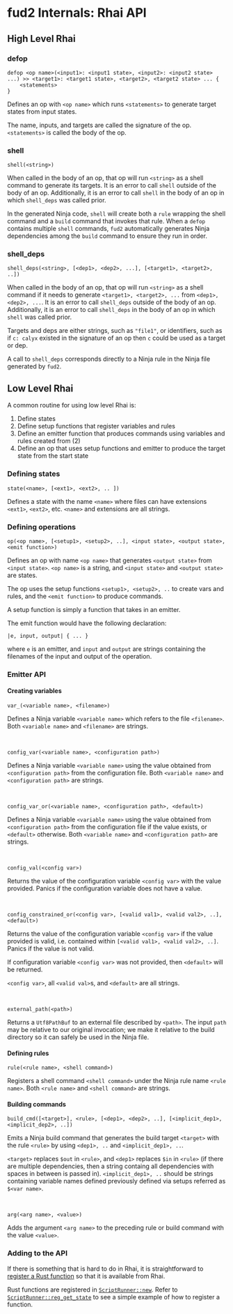 # fud2 Internals: Rhai API

## High Level Rhai

### defop

```
defop <op name>(<input1>: <input1 state>, <input2>: <input2 state> ...) >> <target1>: <target1 state>, <target2>, <target2 state> ... {
    <statements>
}
```
Defines an op with `<op name>` which runs `<statements>` to generate target states from input states. 

The name, inputs, and targets are called the signature of the op. `<statements>` is called the body of the op.

### shell

```
shell(<string>)
```
When called in the body of an op, that op will run `<string>` as a shell command to generate its targets. It is an error to call `shell` outside of the body of an op. Additionally, it is an error to call `shell` in the body of an op in which `shell_deps` was called prior.

In the generated Ninja code, `shell` will create both a `rule` wrapping the shell command and a `build` command that invokes that rule. When a `defop` contains multiple `shell` commands, `fud2` automatically generates Ninja dependencies among the `build` command to ensure they run in order.

### shell_deps

```
shell_deps(<string>, [<dep1>, <dep2>, ...], [<target1>, <target2>, ..])
```
When called in the body of an op, that op will run `<string>` as a shell command if it needs to generate `<target1>, <target2>, ...` from `<dep1>, <dep2>, ...`. It is an error to call `shell_deps` outside of the body of an op. Additionally, it is an error to call `shell_deps` in the body of an op in which `shell`  was called prior.

Targets and deps are either strings, such as `"file1"`, or identifiers, such as if `c: calyx` existed in the signature of an op then `c` could be used as a target or dep.

A call to `shell_deps` corresponds directly to a Ninja rule in the Ninja file generated by `fud2`.

## Low Level Rhai

A common routine for using low level Rhai is:
1. Define states
2. Define setup functions that register variables and rules
3. Define an emitter function that produces commands using variables and rules created from (2)
4. Define an op that uses setup functions and emitter to produce the target state from the start state

### Defining states

```
state(<name>, [<ext1>, <ext2>, .. ])
```
Defines a state with the name `<name>` where files can have extensions `<ext1>`, `<ext2>`, etc. `<name>` and extensions are all strings.

### Defining operations

```
op(<op name>, [<setup1>, <setup2>, ..], <input state>, <output state>, <emit function>)
```

Defines an op with name `<op name>` that generates `<output state>` from `<input state>`. `<op name>` is a string, and `<input state>` and `<output state>` are states. 

The op uses the setup functions `<setup1>, <setup2>, ..` to create vars and rules, and the `<emit function>` to produce commands.

A setup function is simply a function that takes in an emitter.

The emit function would have the following declaration:
```
|e, input, output| { ... }
```
where `e` is an emitter, and `input` and `output` are strings containing the filenames of the input and output of the operation.

### Emitter API

#### Creating variables

```
var_(<variable name>, <filename>)
```
Defines a Ninja variable `<variable name>` which refers to the file `<filename>`. Both `<variable name>` and `<filename>` are strings.

<br>

```
config_var(<variable name>, <configuration path>)
```
Defines a Ninja variable `<variable name>` using the value obtained from `<configuration path>` from the configuration file. Both `<variable name>` and `<configuration path>` are strings.

<br>

```
config_var_or(<variable name>, <configuration path>, <default>)
```
Defines a Ninja variable `<variable name>` using the value obtained from `<configuration path>` from the configuration file if the value exists, or `<default>` otherwise. Both `<variable name>` and `<configuration path>` are strings.

<br>

```
config_val(<config var>)
```
Returns the value of the configuration variable `<config var>` with the value provided. Panics if the configuration variable does not have a value.

<br>

```
config_constrained_or(<config var>, [<valid val1>, <valid val2>, ..], <default>)
```
Returns the value of the configuration variable `<config var>` if the value provided is valid, i.e. contained within `[<valid val1>, <valid val2>, ..]`. Panics if the value is not valid.

If configuration variable `<config var>` was not provided, then `<default>` will be returned.

`<config var>`, all `<valid val>`s, and `<default>` are all strings.

<br>

```
external_path(<path>)
```
Returns a `Utf8PathBuf` to an external file described by `<path>`. The input `path` may be relative to our original invocation; we make it relative to the build directory so it can safely be used in the Ninja file.


#### Defining rules

```
rule(<rule name>, <shell command>)
```
Registers a shell command `<shell command>` under the Ninja rule name `<rule name>`. Both `<rule name>` and `<shell command>` are strings.

#### Building commands

```
build_cmd([<target>], <rule>, [<dep1>, <dep2>, ..], [<implicit_dep1>, <implicit_dep2>, ..])
```
Emits a Ninja build command that generates the build target `<target>` with the rule `<rule>` by using `<dep1>, ..` and `<implicit_dep1>, ..`.

`<target>` replaces `$out` in `<rule>`, and `<dep1>` replaces `$in` in `<rule>` (if there are multiple dependencies, then a string containg all dependencies with spaces in between is passed in). `<implicit_dep1>, ..` should be strings containing variable names defined previously defined via setups referred as `$<var name>`.

<br>

```
arg(<arg name>, <value>)
```
Adds the argument `<arg name>` to the preceding rule or build command with the value `<value>`.

### Adding to the API

If there is something that is hard to do in Rhai, it is straightforward to [register a Rust function][rhai-rust-fn] so that it is available from Rhai.

Rust functions are registered in [`ScriptRunner::new`][fud-core-scriptrunner]. Refer to [`ScriptRunner::reg_get_state`][fud-core-reg_get_state] to see a simple example of how to register a function.

[rhai]: https://rhai.rs/book/index.html
[rhai-strings]: https://rhai.rs/book/ref/string-fn.html?highlight=String#standard-string-functions
[rhai-rust-fn]: https://rhai.rs/book/rust/functions.html
[fud2-scripts]: https://github.com/calyxir/calyx/tree/main/fud2/scripts
[fud-core-scriptrunner]: https://github.com/calyxir/calyx/blob/6f895a1353020ce254860c3aa0fcfa2ba1abf4c4/fud2/fud-core/src/script/plugin.rs#L68
[fud-core-reg_get_state]: https://github.com/calyxir/calyx/blob/6f895a1353020ce254860c3aa0fcfa2ba1abf4c4/fud2/fud-core/src/script/plugin.rs#L152
